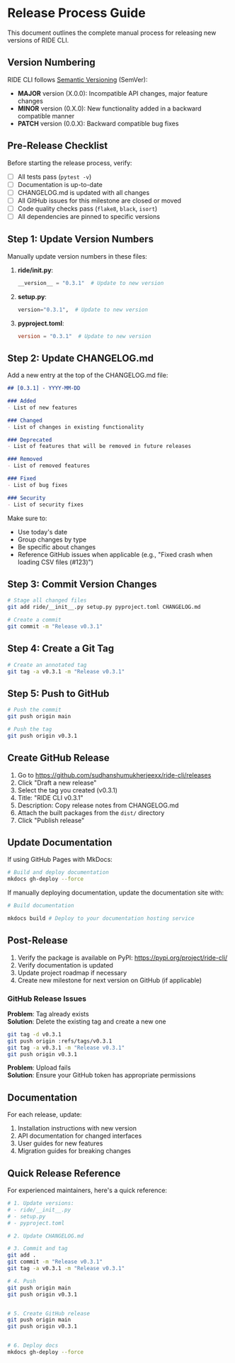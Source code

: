 # Release Process Guide

This document outlines the complete manual process for releasing new versions of RIDE CLI.

## Version Numbering

RIDE CLI follows [Semantic Versioning](https://semver.org/) (SemVer):

- **MAJOR** version (X.0.0): Incompatible API changes, major feature changes
- **MINOR** version (0.X.0): New functionality added in a backward compatible manner
- **PATCH** version (0.0.X): Backward compatible bug fixes

## Pre-Release Checklist

Before starting the release process, verify:

- [ ] All tests pass (`pytest -v`)
- [ ] Documentation is up-to-date
- [ ] CHANGELOG.md is updated with all changes
- [ ] All GitHub issues for this milestone are closed or moved
- [ ] Code quality checks pass (`flake8`, `black`, `isort`)
- [ ] All dependencies are pinned to specific versions

## Step 1: Update Version Numbers

Manually update version numbers in these files:

1. **ride/__init__.py**:
   ```python
   __version__ = "0.3.1"  # Update to new version
   ```

2. **setup.py**:
   ```python
   version="0.3.1",  # Update to new version
   ```

3. **pyproject.toml**:
   ```toml
   version = "0.3.1"  # Update to new version
   ```

## Step 2: Update CHANGELOG.md

Add a new entry at the top of the CHANGELOG.md file:

```markdown
## [0.3.1] - YYYY-MM-DD

### Added
- List of new features

### Changed
- List of changes in existing functionality

### Deprecated
- List of features that will be removed in future releases

### Removed
- List of removed features

### Fixed
- List of bug fixes

### Security
- List of security fixes
```

Make sure to:
- Use today's date
- Group changes by type
- Be specific about changes
- Reference GitHub issues when applicable (e.g., "Fixed crash when loading CSV files (#123)")

## Step 3: Commit Version Changes

```bash
# Stage all changed files
git add ride/__init__.py setup.py pyproject.toml CHANGELOG.md

# Create a commit
git commit -m "Release v0.3.1"
```

## Step 4: Create a Git Tag

```bash
# Create an annotated tag
git tag -a v0.3.1 -m "Release v0.3.1"
```

## Step 5: Push to GitHub

```bash
# Push the commit
git push origin main

# Push the tag
git push origin v0.3.1
```

## Create GitHub Release

1. Go to https://github.com/sudhanshumukherjeexx/ride-cli/releases
2. Click "Draft a new release"
3. Select the tag you created (v0.3.1)
4. Title: "RIDE CLI v0.3.1"
5. Description: Copy release notes from CHANGELOG.md
6. Attach the built packages from the `dist/` directory
7. Click "Publish release"

## Update Documentation

If using GitHub Pages with MkDocs:

```bash
# Build and deploy documentation
mkdocs gh-deploy --force
```

If manually deploying documentation, update the documentation site with:

```bash
# Build documentation

mkdocs build # Deploy to your documentation hosting service

```

## Post-Release

1. Verify the package is available on PyPI: https://pypi.org/project/ride-cli/
2. Verify documentation is updated
3. Update project roadmap if necessary
4. Create new milestone for next version on GitHub (if applicable)


### GitHub Release Issues

**Problem**: Tag already exists  
**Solution**: Delete the existing tag and create a new one
```bash
git tag -d v0.3.1
git push origin :refs/tags/v0.3.1
git tag -a v0.3.1 -m "Release v0.3.1"
git push origin v0.3.1
```

**Problem**: Upload fails  
**Solution**: Ensure your GitHub token has appropriate permissions


## Documentation

For each release, update:

1. Installation instructions with new version
2. API documentation for changed interfaces
3. User guides for new features
4. Migration guides for breaking changes


## Quick Release Reference

For experienced maintainers, here's a quick reference:

```bash
# 1. Update versions:
# - ride/__init__.py
# - setup.py
# - pyproject.toml

# 2. Update CHANGELOG.md

# 3. Commit and tag
git add .
git commit -m "Release v0.3.1"
git tag -a v0.3.1 -m "Release v0.3.1"

# 4. Push
git push origin main
git push origin v0.3.1


# 5. Create GitHub release
git push origin main
git push origin v0.3.1


# 6. Deploy docs
mkdocs gh-deploy --force
```